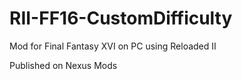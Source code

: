 # RII-FF16-CustomDifficulty

Mod for Final Fantasy XVI on PC using Reloaded II

Published on Nexus Mods
